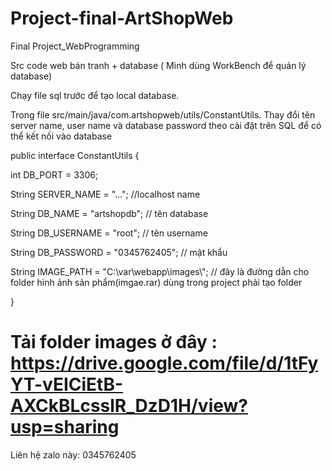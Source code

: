 # Project-final-ArtShopWeb

Final Project_WebProgramming

Src code web bán tranh + database ( Mình dùng WorkBench để quản lý database)
 
Chạy file sql trước để tạo local database.

Trong file src/main/java/com.artshopweb/utils/ConstantUtils.
    Thay đổi tên server name, user name và database password theo cài đặt trên SQL để có thể kết nối vào database

 public interface ConstantUtils {

   int DB_PORT = 3306;

   String SERVER_NAME = "...";  //localhost name

   String DB_NAME = "artshopdb"; // tên database

   String DB_USERNAME = "root"; // tên username

   String DB_PASSWORD = "0345762405"; // mật khẩu

   String IMAGE_PATH = "C:\\var\\webapp\\images\\"; // đây là đường dẫn cho folder hình ảnh sản phẩm(imgae.rar) dùng trong project phải tạo folder 

}

# Tải folder images ở đây : https://drive.google.com/file/d/1tFyYT-vEICiEtB-AXCkBLcsslR_DzD1H/view?usp=sharing

Liên hệ zalo này: 0345762405
